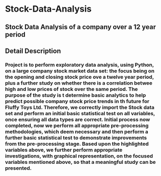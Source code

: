 # Stock-Data-Analysis
## Stock Data Analysis of a company over a 12 year period
## Detail Description
### Project is to perform exploratory data analysis, using Python, on a large company stock market data set: the focus being on the opening and closing stock price ove a twelve year period, plus a further study on whether there is a correlation betwee high and low prices of stock over the same period. The purpose of the study is t determine basic analytics to help predict possible company stock price trends in th future for Fluffy Toys Ltd. Therefore, we correctly import the Stock data set and perform an initial basic statistical test on all variables, once ensuring all data types are correct. Initial process now completed, now we perform all appropriate pre-processing methodologies, which deem necessary and then perform a further basic statistical test to demonstrate improvements from the pre-processing stage. Based upon the highlighted variables above, we further perform appropriate investigations, with graphical representation, on the focused variables mentioned above, so that a meaningful study can be presented.
